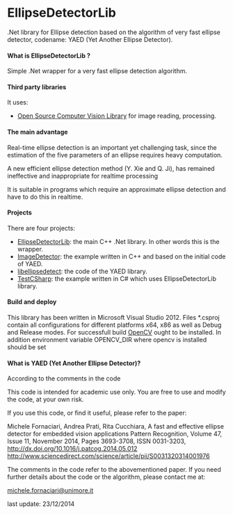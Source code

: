 # EllipseDetectorLib
.Net library for Ellipse detection based on the algorithm of very fast ellipse detector, codename: YAED (Yet Another Ellipse Detector).

#### What is EllipseDetectorLib ?
Simple .Net wrapper for a very fast ellipse detection algorithm.

#### Third party libraries

It uses:
* [Open Source Computer Vision Library](https://github.com/opencv/opencv) for image reading, processing.

#### The main advantage

Real-time ellipse detection is an important yet challenging task, since the estimation of the five parameters of an ellipse requires heavy computation.

A new efficient ellipse detection method (Y. Xie and Q. Ji), has remained ineffective and inappropriate for realtime processing

It is suitable in programs which require an approximate ellipse detection and have to do this in realtime. 

#### Projects
There are four projects:
* [EllipseDetectorLib](EllipseDetectorLib/): the main C++ .Net library. In other words this is the wrapper.
* [ImageDetector](ImageDetector/): the example written in C++ and based on the initial code of YAED.
* [libellipsedetect](libellipsedetect/): the code of the YAED library.
* [TestCSharp](TestCSharp/): the example written in C# which uses EllipseDetectorLib library.

#### Build and deploy
This library has been written in Microsoft Visual Studio 2012. Files *.csproj contain all configurations for different platforms x64, x86 as well as Debug and Release modes.
For successfull build [OpenCV](https://github.com/opencv/opencv) ought to be installed. In addition environment variable OPENCV_DIR where opencv is installed should be set


#### What is YAED (Yet Another Ellipse Detector)?

According to the comments in the code

This code is intended for academic use only.
You are free to use and modify the code, at your own risk.

If you use this code, or find it useful, please refer to the paper:

Michele Fornaciari, Andrea Prati, Rita Cucchiara,
A fast and effective ellipse detector for embedded vision applications
Pattern Recognition, Volume 47, Issue 11, November 2014, Pages 3693-3708, ISSN 0031-3203,
http://dx.doi.org/10.1016/j.patcog.2014.05.012
http://www.sciencedirect.com/science/article/pii/S0031320314001976


The comments in the code refer to the abovementioned paper.
If you need further details about the code or the algorithm, please contact me at:

michele.fornaciari@unimore.it

last update: 23/12/2014

